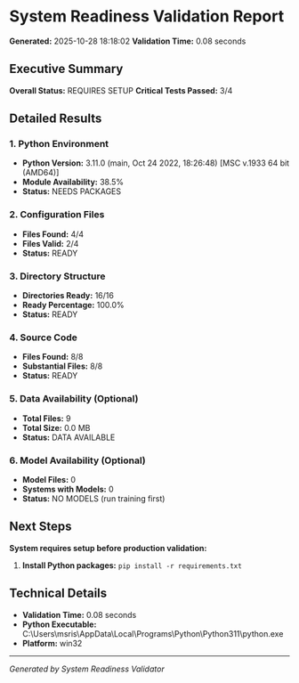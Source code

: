 # System Readiness Validation Report

**Generated:** 2025-10-28 18:18:02
**Validation Time:** 0.08 seconds

## Executive Summary

**Overall Status:** REQUIRES SETUP
**Critical Tests Passed:** 3/4

## Detailed Results

### 1. Python Environment

- **Python Version:** 3.11.0 (main, Oct 24 2022, 18:26:48) [MSC v.1933 64 bit (AMD64)]
- **Module Availability:** 38.5%
- **Status:** NEEDS PACKAGES

### 2. Configuration Files

- **Files Found:** 4/4
- **Files Valid:** 2/4
- **Status:** READY

### 3. Directory Structure

- **Directories Ready:** 16/16
- **Ready Percentage:** 100.0%
- **Status:** READY

### 4. Source Code

- **Files Found:** 8/8
- **Substantial Files:** 8/8
- **Status:** READY

### 5. Data Availability (Optional)

- **Total Files:** 9
- **Total Size:** 0.0 MB
- **Status:** DATA AVAILABLE

### 6. Model Availability (Optional)

- **Model Files:** 0
- **Systems with Models:** 0
- **Status:** NO MODELS (run training first)

## Next Steps

**System requires setup before production validation:**

1. **Install Python packages:** `pip install -r requirements.txt`

## Technical Details

- **Validation Time:** 0.08 seconds
- **Python Executable:** C:\Users\msris\AppData\Local\Programs\Python\Python311\python.exe
- **Platform:** win32

---
*Generated by System Readiness Validator*
